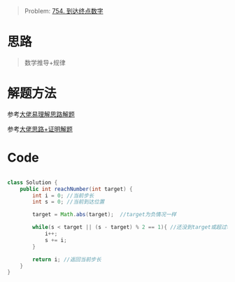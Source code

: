 > Problem: [754. 到达终点数字](https://leetcode.cn/problems/reach-a-number/description/)

# 思路
> 数学推导+规律

# 解题方法
参考[大佬易理解思路解题](https://leetcode.cn/problems/reach-a-number/solutions/1947300/by-muse-77-g0il/)

参考[大佬思路+证明解题](https://leetcode.cn/problems/reach-a-number/solutions/1947254/fen-lei-tao-lun-xiang-xi-zheng-ming-jian-sqj2/)


# Code
```Java

class Solution {
    public int reachNumber(int target) {
        int i = 0; //当前步长
        int s = 0; //当前到达位置

        target = Math.abs(target);  //target为负情况一样

        while(s < target || (s - target) % 2 == 1){ //还没到target或超过target但相距奇数
            i++;
            s += i;
        }

        return i; //返回当前步长
    }
}
```
